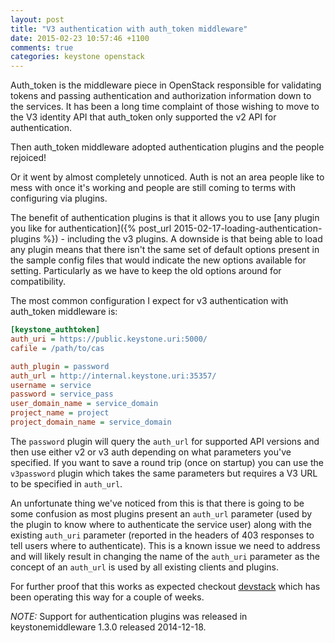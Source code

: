 ```yaml
---
layout: post
title: "V3 authentication with auth_token middleware"
date: 2015-02-23 10:57:46 +1100
comments: true
categories: keystone openstack
---
```


Auth\_token is the middleware piece in OpenStack responsible for validating tokens and passing authentication and authorization information down to the services.
It has been a long time complaint of those wishing to move to the V3 identity API that auth\_token only supported the v2 API for authentication.

Then auth\_token middleware adopted authentication plugins and the people rejoiced!

Or it went by almost completely unnoticed.
Auth is not an area people like to mess with once it's working and people are still coming to terms with configuring via plugins.

The benefit of authentication plugins is that it allows you to use [any plugin you like for authentication]({% post_url 2015-02-17-loading-authentication-plugins %}) - including the v3 plugins.
A downside is that being able to load any plugin means that there isn't the same set of default options present in the sample config files that would indicate the new options available for setting.
Particularly as we have to keep the old options around for compatibility.

The most common configuration I expect for v3 authentication with auth\_token middleware is:

```ini
[keystone_authtoken]
auth_uri = https://public.keystone.uri:5000/
cafile = /path/to/cas

auth_plugin = password
auth_url = http://internal.keystone.uri:35357/
username = service
password = service_pass
user_domain_name = service_domain
project_name = project
project_domain_name = service_domain
```

The `password` plugin will query the `auth_url` for supported API versions and then use either v2 or v3 auth depending on what parameters you've specified.
If you want to save a round trip (once on startup) you can use the `v3password` plugin which takes the same parameters but requires a V3 URL to be specified in `auth_url`.

An unfortunate thing we've noticed from this is that there is going to be some confusion as most plugins present an `auth_url` parameter (used by the plugin to know where to authenticate the service user) along with the existing `auth_uri` parameter (reported in the headers of 403 responses to tell users where to authenticate).
This is a known issue we need to address and will likely result in changing the name of the `auth_uri` parameter as the concept of an `auth_url` is used by all existing clients and plugins.

For further proof that this works as expected checkout [devstack](https://github.com/openstack-dev/devstack/blob/5ce44cd63b6e2b53f08a6b4b87cb4ab11d1ade26/lib/keystone#L448) which has been operating this way for a couple of weeks.


_NOTE:_ Support for authentication plugins was released in keystonemiddleware 1.3.0 released 2014-12-18.
